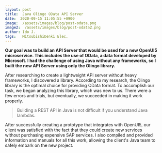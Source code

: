 ```yaml
---
layout: post
title:  Java Olingo OData API Server
date:  2020-09-15 11:05:55 +0900
image:  /assets/images/blog/post-odata.png
image2:  /assets/images/blog/post-odata2.png
author: Ido J.
tags:   MitsubishiDenki Elec.
---
```


**Our goal was to build an API Server that would be used for a new OpenUI5 microservice. This includes the use of OData, a data format developed by Microsoft. I had the challenge of using Java without any frameworks, so I built the new API Server using only the Olingo library.**

After researching to create a lightweight API server without heavy frameworks, I discovered a library. According to my research, the Olingo library is the optimal choice for providing OData format. To accomplish our task, we began analyzing this library, which was new to us. There were a few errors and trials, but eventually, we succeeded in making it work properly.

> Building a REST API in Java is not difficult if you understand Java lambdas.

After successfully creating a prototype that integrates with OpenUI5, our client was satisfied with the fact that they could create new services without purchasing expensive SAP services. I also compiled and provided information and manuals for all this work, allowing the client's Java team to safely embark on the new project.
